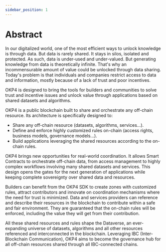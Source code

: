 ```yaml
---
sidebar_position: 1
---
```


# Abstract

In our digitalized world, one of the most efficient ways to unlock knowledge is through data. But data is rarely shared. It stays in silos, isolated and protected. As such, data is under-used and under-valued. But generating knowledge from data is theoretically infinite. That's why an incommensurable amount of value could be unlocked through data sharing. Today's problem is that individuals and companies restrict access to data and information, mostly because of a lack of trust and poor incentives.

OKP4 is designed to bring the tools for builders and communities to solve trust and incentive issues and unlock value through applications based on shared datasets and algorithms.

OKP4 is a public blockchain built to share and orchestrate any off-chain resource. Its architecture is specifically designed to:

- Share any off-chain resource (datasets, algorithms, services...).
- Define and enforce highly customized rules on-chain (access rights, business models, governance models...).
- Build applications leveraging the shared resources according to the on-chain rules.

OKP4 brings new opportunities for real-world coordination. It allows Smart Contracts to orchestrate off-chain data, from access management to highly complex workflows involving many shared datasets and services. This design opens the gates for the next generation of applications while keeping complete sovereignty over shared data and resources.

Builders can benefit from the OKP4 SDK to create zones with customized rules, attract contributors and innovate on coordination mechanisms where the need for trust is minimized.
Data and services providers can reference and describe their resources in the blockchain to contribute within a safe and fair environment. They are guaranteed that the on-chain rules will be enforced, including the value they will get from their contribution.

All these shared resources and rules shape the Dataverse, an ever-expanding universe of datasets, algorithms and all other resources referenced and interconnected in the blockchain. Leveraging IBC (Inter-Blockchain Communication), OKP4 aims to become the governance hub for all off-chain resources shared through all IBC-connected chains.
